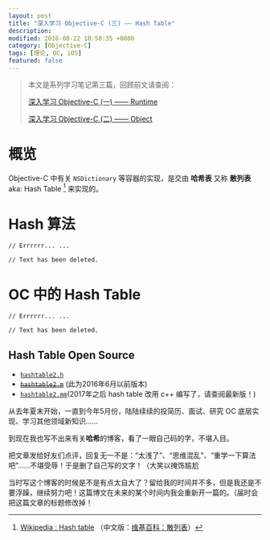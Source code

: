 ```yaml
---
layout: post
title: "深入学习 Objective-C (三) —— Hash Table"
description: 
modified: 2016-08-22 18:58:35 +0800
category: [Objective-C]
tags: [理论, OC, iOS]
featured: false
---
```


> 本文是系列学习笔记第三篇，回顾前文请查阅：
> 
> [深入学习 Objective-C (一) —— Runtime]({{site.url}}{{site.baseurl}}/Delve-Into-Objc-1-Runtime)
> 
> [深入学习 Objective-C (二) —— Object]({{site.url}}{{site.baseurl}}/Delve-Into-Objc-1-Object)

# 概览

Objective-C 中有关 `NSDictionary` 等容器的实现，是交由 **哈希表** 又称 **散列表** aka: Hash Table [^1] 来实现的。

# Hash 算法

```objc
// Errrrrr... ...

// Text has been deleted.
```

# OC 中的 Hash Table

```objc
// Errrrrr... ...

// Text has been deleted.
```

## Hash Table Open Source

- [`hashtable2.h`](https://opensource.apple.com/source/objc4/objc4-493.9/runtime/hashtable2.h.auto.html)
- <del>[`hashtable2.m`](https://opensource.apple.com/source/objc4/objc4-493.9/runtime/hashtable2.m.auto.html)</del>  (此为2016年6月以前版本)
- [`hashtable2.mm`](https://opensource.apple.com/source/objc4/objc4-709/runtime/hashtable2.mm.auto.html)(2017年之后 hash table 改用 c++ 编写了，请查阅最新版！)

从去年夏末开始，一直到今年5月份，陆陆续续的投简历、面试、研究 OC 底层实现、学习其他领域新知识……

到现在我也写不出来有关**哈希**的博客，看了一眼自己码的字，不堪入目。

把文章发给好友们点评，回复无一不是：“太浅了”、“思维混乱”、“重学一下算法吧”……不堪受辱！于是删了自己写的文字！（大笑以掩饰尴尬

当时写这个博客的时候是不是有点太自大了？留给我的时间并不多，但是我还是不要浮躁，继续努力吧！这篇博文在未来的某个时间内我会重新开一篇的。（届时会把这篇文章的标题修改掉！

[^1]: [Wikipedia : Hash table](https://en.wikipedia.org/wiki/Hash_table#Separate_chaining_with_linked_lists) （中文版：[维基百科：散列表](https://zh.wikipedia.org/wiki/哈希表)）


